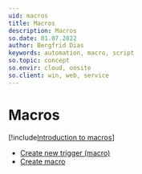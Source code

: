 ```yaml
---
uid: macros
title: Macros
description: Macros
so.date: 01.07.2022
author: Bergfrid Dias
keywords: automation, macro, script
so.topic: concept
so.envir: cloud, onsite
so.client: win, web, service
---
```


# Macros

[!include[Introduction to macros](../includes/macro-intro.md)]

* [Create new trigger (macro)][1]
* [Create macro][2]

<!-- Referenced links -->
[1]: ../trigger/create-trigger-macro.md
[2]: ../crmscript/learn/create-macro.md

<!-- Referenced images -->
